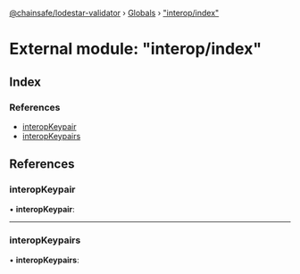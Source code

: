 [@chainsafe/lodestar-validator](../README.md) › [Globals](../globals.md) › ["interop/index"](_interop_index_.md)

# External module: "interop/index"

## Index

### References

* [interopKeypair](_interop_index_.md#interopkeypair)
* [interopKeypairs](_interop_index_.md#interopkeypairs)

## References

###  interopKeypair

• **interopKeypair**:

___

###  interopKeypairs

• **interopKeypairs**:
